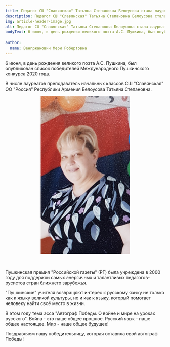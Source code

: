 ```yaml
---
title: Педагог СШ "Славянская" Татьяна Степановна Белоусова стала лауреатом Пушкинской премии
description: Педагог СШ "Славянская" Татьяна Степановна Белоусова стала лауреатом Пушкинской премии
img: article-header-image.jpg
alt: Педагог СШ "Славянская" Татьяна Степановна Белоусова стала лауреатом Пушкинской премии
bodyText: 6 июня, в день рождения великого поэта А.С. Пушкина, был опубликован список победителей Международного Пушкинского конкурса 2020 года. В числе лауреатов преподаватель начальных классов СШ "Славянская" ОО "Россия" Республики Армения Белоусова Татьяна Степановна. Пушкинская премия "Российской газеты" (РГ) была учреждена в 2000 году для поддержки самых энергичных и талантливых педагогов-русистов стран ближнего зарубежья. "Пушкинские" учителя возвращяют интерес к русскому языку не только как к языку великой культуры, но и как к языку, который помогает человеку найти своё место в жизни. В этом году тема эссэ "Автограф Победы. О войне и мире на уроках русского". Война - это наше общее прошлое. Русский язык - наше общее настоящее. Мир - наше общее будущее! Поздравляем нашу победительницу, которая оставила свой автограф Победы!

author: 
  name: Венгржанович Мери Робертовна
---
```


<p>6 июня, в день рождения великого поэта А.С. Пушкина, был опубликован список победителей Международного Пушкинского конкурса 2020 года.</p>
<p>В числе лауреатов преподаватель начальных классов СШ "Славянская" ОО "Россия" Республики Армения Белоусова Татьяна Степановна.</p>

<p style="text-align: center;"><img src="/images/articles/pedagog-ss-slavyanskaya-tatyana-stepanovna-belousova-stala-laureatom-puskinskoi-premii/content/tatyana-stepanovna-belousova.jpg" alt="" width="281" height="500" /></p>

<p style="text-align: center;">&nbsp;</p>
<p>Пушкинская премия "Российской газеты" (РГ) была учреждена в 2000 году для поддержки самых энергичных и талантливых педагогов-русистов стран ближнего зарубежья.</p>
<p>"Пушкинские" учителя возвращяют интерес к русскому языку не только как к языку великой культуры, но и как к языку, который помогает человеку найти своё место в жизни.</p>
<p>В этом году тема эссэ "Автограф Победы. О войне и мире на уроках русского". Война - это наше общее прошлое. Русский язык - наше общее настоящее. Мир - наше общее будущее!</p>
<p>Поздравляем нашу победительницу, которая оставила свой автограф Победы!</p>
